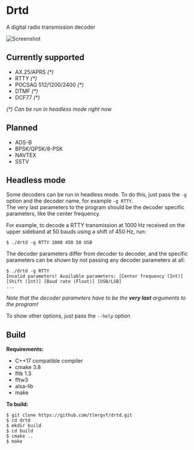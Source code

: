 # Drtd
A digital radio transmission decoder  
  
![Screenshot](https://raw.githubusercontent.com/tlmrgvf/drtd/master/rtty.gif)

## Currently supported
* AX.25/APRS _(*)_
* RTTY _(*)_
* POCSAG 512/1200/2400 _(*)_ 
* DTMF _(*)_
* DCF77 _(*)_
  
_(*) Can be run in headless mode right now_
## Planned
* ADS-B
* BPSK/QPSK/8-PSK
* NAVTEX
* SSTV
  
## Headless mode
Some decoders can be run in headless mode. To do this, just pass the `-g` option and the decoder name, for example 
`-g RTTY`.  
The very last parameters to the program should be the decoder specific parameters, like the center frequency.  
  
For example, to decode a RTTY transmission at 1000 Hz received on the upper sideband at 50 bauds using a shift of
450 Hz, run:
````shell
$ ./drtd -g RTTY 1000 450 50 USB
````  

The decoder parameters differ from decoder to decoder, and the specific parameters can be shown by not passing any
decoder parameters at all:  
````shell
$ ./drtd -g RTTY
Invalid parameters! Available parameters: [Center frequency (Int)] [Shift (Int)] [Baud rate (Float)] [USB/LSB]
...
````  
_Note that the decoder parameters have to be the **very last** arguments to the program!_

To show other options, just pass the ``--help`` option

## Build
**Requirements:**
* C++17 compatible compiler
* cmake 3.8
* fltk 1.3
* fftw3
* alsa-lib
* make

**To build:**  
````shell
$ git clone https://github.com/tlmrgvf/drtd.git
$ cd drtd
$ mkdir build
$ cd build
$ cmake ..
$ make
````  
